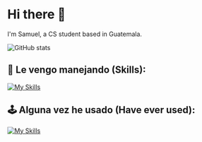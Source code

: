 # Hi there 👋

I'm Samuel, a CS student based in Guatemala. 

![GitHub stats](https://github-readme-streak-stats.herokuapp.com/?user=chamale-rac&layout=compact&theme=dark) 

## 🚗 Le vengo manejando (Skills):
[![My Skills](https://skillicons.dev/icons?i=js,html,css,git,postgres,py,raspberrypi,react,stackoverflow,vscode,bash,latex,md,nodejs,vite)](https://skillicons.dev)

## 🕹️ Alguna vez he usado (Have ever used):
[![My Skills](https://skillicons.dev/icons?i=androidstudio,aws,blender,bootstrap,c,cs,cpp,codepen,flask,eclipse,express,figma,firebase,java,kotlin,linux,materialui,mongodb,netlify,replit,unity,threejs,tailwind,github)](https://skillicons.dev)
